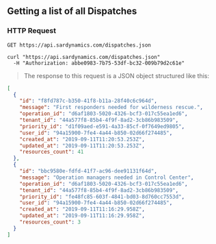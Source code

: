 ## Getting a list of all Dispatches

### HTTP Request

`GET https://api.sardynamics.com/dispatches.json`

```shell
curl "https://api.sardynamics.com/dispatches.json"
  -H "Authorization: abbe0983-7b75-53df-bc32-009b79d2c61e"
```

> The response to this request is a JSON object structured like this:

```json
[
  {
    "id": "f8fd787c-b350-41f8-b11a-28f40c6c964d",
    "message": "First responders needed for wilderness rescue.",
    "operation_id": "d6af1803-5020-4326-bcf3-017c55ea1ed6",
    "tenant_id": "44a577f8-85b4-4f9f-8ad2-3cb86b983509",
    "priority_id": "d1f09aed-e591-4a33-85cf-0f7649ed9805",
    "user_id": "94a15900-7fe4-4a44-b850-02d66f274485",
    "created_at": "2019-09-11T11:20:53.253Z",
    "updated_at": "2019-09-11T11:20:53.253Z",
    "resources_count": 41
  },
  {
    "id": "bbc9580e-fdfd-41f7-ac96-dee91131f64d",
    "message": "Operation managers needed in Control Center",
    "operation_id": "d6af1803-5020-4326-bcf3-017c55ea1ed6",
    "tenant_id": "44a577f8-85b4-4f9f-8ad2-3cb86b983509",
    "priority_id": "fe48fc85-603f-4841-bd03-8d760cc7553d",
    "user_id": "94a15900-7fe4-4a44-b850-02d66f274485",
    "created_at": "2019-09-11T11:16:29.958Z",
    "updated_at": "2019-09-11T11:16:29.958Z",
    "resources_count": 3
  }
]
```
